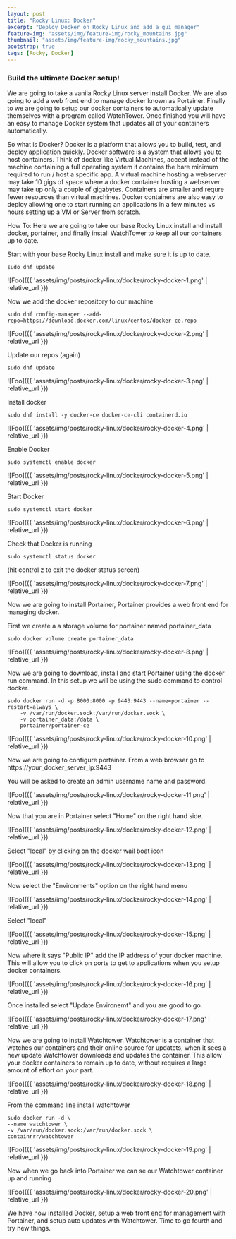 ```yaml
---
layout: post
title: "Rocky Linux: Docker"
excerpt: "Deploy Docker on Rocky Linux and add a gui manager"
feature-img: "assets/img/feature-img/rocky_mountains.jpg"
thumbnail: "assets/img/feature-img/rocky_mountains.jpg"
bootstrap: true
tags: [Rocky, Docker]
---
```

### Build the ultimate Docker setup!

We are going to take a vanila Rocky Linux server install Docker.  We are also going to add a web front end to manage docker known as Portainer.  Finally to we are going to setup our docker containers to automatically update themselves with a program called WatchTower.  Once finished you will have an easy to manage Docker system that updates all of your containers automatically.

So what is Docker?  Docker is a platform that allows you to build, test, and deploy application quickly.  Docker software is a system that allows you to host containers.  Think of docker like Virtual Machines, accept instead of the machine containing a full operating system it contains the bare minimum required to run / host a specific app.  A virtual machine hosting a webserver may take 10 gigs of space where a docker container hosting a webserver may take up only a couple of gigabytes.  Containers are smaller and requre fewer resources than virtual machines.  Docker containers are also easy to deploy allowing one to start running an applications in a few minutes vs hours setting up a VM or Server from scratch.

How To:  Here we are going to take our base Rocky Linux install and install docker, portainer, and finally install WatchTower to keep all our containers up to date.

Start with your base Rocky Linux install and make sure it is up to date.


```
sudo dnf update
```

![Foo]({{ 'assets/img/posts/rocky-linux/docker/rocky-docker-1.png' | relative_url }})

Now we add the docker repository to our machine

```
sudo dnf config-manager --add-repo=https://download.docker.com/linux/centos/docker-ce.repo
```

![Foo]({{ 'assets/img/posts/rocky-linux/docker/rocky-docker-2.png' | relative_url }})

Update our repos (again)

```
sudo dnf update
```

![Foo]({{ 'assets/img/posts/rocky-linux/docker/rocky-docker-3.png' | relative_url }})

Install docker

```
sudo dnf install -y docker-ce docker-ce-cli containerd.io
```

![Foo]({{ 'assets/img/posts/rocky-linux/docker/rocky-docker-4.png' | relative_url }})

Enable Docker

```
sudo systemctl enable docker
```

![Foo]({{ 'assets/img/posts/rocky-linux/docker/rocky-docker-5.png' | relative_url }})

Start Docker

```
sudo systemctl start docker
```

![Foo]({{ 'assets/img/posts/rocky-linux/docker/rocky-docker-6.png' | relative_url }})

Check that Docker is running

```
sudo systemctl status docker
```

(hit control z to exit the docker status screen)

![Foo]({{ 'assets/img/posts/rocky-linux/docker/rocky-docker-7.png' | relative_url }})

Now we are going to install Portainer, Portainer provides a web front end for managing docker.  

First we create a a storage volume for portainer named portainer_data

```
sudo docker volume create portainer_data
```

![Foo]({{ 'assets/img/posts/rocky-linux/docker/rocky-docker-8.png' | relative_url }})

Now we are going to download, install and start Portainer using the docker run command.  In this setup we will be using the sudo command to control docker.

```
sudo docker run -d -p 8000:8000 -p 9443:9443 --name=portainer --restart=always \
    -v /var/run/docker.sock:/var/run/docker.sock \
    -v portainer_data:/data \
    portainer/portainer-ce
```

![Foo]({{ 'assets/img/posts/rocky-linux/docker/rocky-docker-10.png' | relative_url }})

Now we are going to configure portainer.  From a web browser go to https://your_docker_server_ip:9443

You will be asked to create an admin username name and password.

![Foo]({{ 'assets/img/posts/rocky-linux/docker/rocky-docker-11.png' | relative_url }})

Now that you are in Portainer select "Home" on the right hand side.

![Foo]({{ 'assets/img/posts/rocky-linux/docker/rocky-docker-12.png' | relative_url }})

Select "local" by clicking on the docker wail boat icon

![Foo]({{ 'assets/img/posts/rocky-linux/docker/rocky-docker-13.png' | relative_url }})

Now select the "Environments" option on the right hand menu

![Foo]({{ 'assets/img/posts/rocky-linux/docker/rocky-docker-14.png' | relative_url }})

Select "local"

![Foo]({{ 'assets/img/posts/rocky-linux/docker/rocky-docker-15.png' | relative_url }})

Now where it says "Public IP" add the IP address of your docker machine.  This will allow you to click on ports to get to applications when you setup docker containers.

![Foo]({{ 'assets/img/posts/rocky-linux/docker/rocky-docker-16.png' | relative_url }})

Once installed select "Update Environemt" and you are good to go.

![Foo]({{ 'assets/img/posts/rocky-linux/docker/rocky-docker-17.png' | relative_url }})

Now we are going to install Watchtower.  Watchtower is a container that watches our containers and their online source for updatets, when it sees a new update Watchtower downloads and updates the container.  This allow your docker containers to remain up to date, without requires a large amount of effort on your part.

![Foo]({{ 'assets/img/posts/rocky-linux/docker/rocky-docker-18.png' | relative_url }})

From the command line install watchtower

```
sudo docker run -d \
--name watchtower \
-v /var/run/docker.sock:/var/run/docker.sock \
containrrr/watchtower
```

![Foo]({{ 'assets/img/posts/rocky-linux/docker/rocky-docker-19.png' | relative_url }})

Now when we go back into Portainer we can se our Watchtower container up and running

![Foo]({{ 'assets/img/posts/rocky-linux/docker/rocky-docker-20.png' | relative_url }})

We have now installed Docker, setup a web front end for management with Portainer, and setup auto updates with Watchtower.  Time to go fourth and try new things.